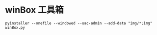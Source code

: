 
# winBox 工具箱

```
pyinstaller --onefile --windowed --uac-admin --add-data "img/*;img"  winBox.py

```
